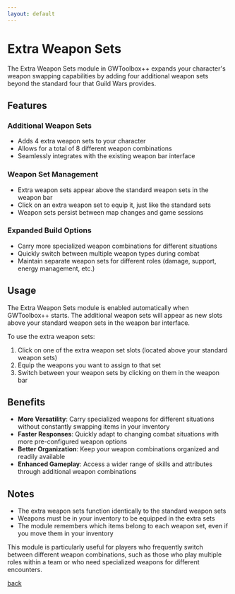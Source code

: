 ```yaml
---
layout: default
---
```


# Extra Weapon Sets

The Extra Weapon Sets module in GWToolbox++ expands your character's weapon swapping capabilities by adding four additional weapon sets beyond the standard four that Guild Wars provides.

## Features

### Additional Weapon Sets
- Adds 4 extra weapon sets to your character
- Allows for a total of 8 different weapon combinations
- Seamlessly integrates with the existing weapon bar interface

### Weapon Set Management
- Extra weapon sets appear above the standard weapon sets in the weapon bar
- Click on an extra weapon set to equip it, just like the standard sets
- Weapon sets persist between map changes and game sessions

### Expanded Build Options
- Carry more specialized weapon combinations for different situations
- Quickly switch between multiple weapon types during combat
- Maintain separate weapon sets for different roles (damage, support, energy management, etc.)

## Usage

The Extra Weapon Sets module is enabled automatically when GWToolbox++ starts. The additional weapon sets will appear as new slots above your standard weapon sets in the weapon bar interface.

To use the extra weapon sets:

1. Click on one of the extra weapon set slots (located above your standard weapon sets)
2. Equip the weapons you want to assign to that set
3. Switch between your weapon sets by clicking on them in the weapon bar

## Benefits

- **More Versatility**: Carry specialized weapons for different situations without constantly swapping items in your inventory
- **Faster Responses**: Quickly adapt to changing combat situations with more pre-configured weapon options
- **Better Organization**: Keep your weapon combinations organized and readily available
- **Enhanced Gameplay**: Access a wider range of skills and attributes through additional weapon combinations

## Notes

- The extra weapon sets function identically to the standard weapon sets
- Weapons must be in your inventory to be equipped in the extra sets
- The module remembers which items belong to each weapon set, even if you move them in your inventory

This module is particularly useful for players who frequently switch between different weapon combinations, such as those who play multiple roles within a team or who need specialized weapons for different encounters.

[back](./)
